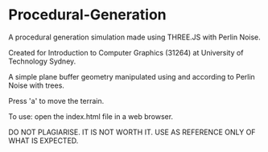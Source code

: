 # Procedural-Generation
A procedural generation simulation made using THREE.JS with Perlin Noise.

Created for Introduction to Computer Graphics (31264) at University of Technology Sydney.

A simple plane buffer geometry manipulated using and according to Perlin Noise with trees.

Press 'a' to move the terrain.

To use: open the index.html file in a web browser.

DO NOT PLAGIARISE. IT IS NOT WORTH IT. USE AS REFERENCE ONLY OF WHAT IS EXPECTED.
